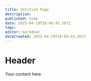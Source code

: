 ```yaml
---
title: Untitled Page
description: 
published: true
date: 2025-04-19T18:00:43.267Z
tags: 
editor: markdown
dateCreated: 2025-04-19T18:00:43.267Z
---
```


# Header
Your content here